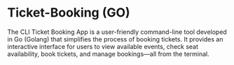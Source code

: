# Ticket-Booking (GO)
The CLI Ticket Booking App is a user-friendly command-line tool developed in Go (Golang) that simplifies the process of booking tickets. It provides an interactive interface for users to view available events, check seat availability, book tickets, and manage bookings—all from the terminal.
